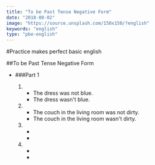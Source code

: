 ```yaml
---
title: "To be Past Tense Negative Form"
date: "2018-08-02"
image: "https://source.unsplash.com/150x150/?english"
keywords: "english"
type: "pbe-english"
---
```


#Practice makes perfect basic english

##To be Past Tense Negative Form

* ###Part 1

    1. - The dress was not blue.
       - The dress wasn't blue.
    2. - The couch in the living room was not dirty.
       - The couch in the living room wasn't dirty.
    3. -
       -
    4. -
       -
